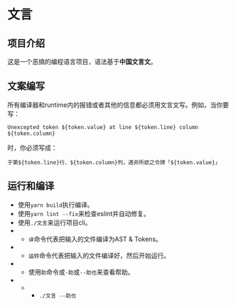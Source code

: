 # 文言

## 项目介绍

这是一个恶搞的编程语言项目，语法基于**中国文言文**。

## 文案编写

所有编译器和runtime内的报错或者其他的信息都必须用文言文写。例如，当你要写：

```plain
Unexcepted token ${token.value} at line ${token.line} column ${token.column}
```

时，你必须写成：

```plain
于第${token.line}行、${token.column}列，遇非所欲之令牌「${token.value}」
```

## 运行和编译

- 使用`yarn build`执行编译。
- 使用`yarn lint --fix`来检查eslint并自动修复。
- 使用`./文言`来运行项目cli。
- - `译`命令代表把输入的文件编译为AST & Tokens。
- - `运转`命令代表把输入的文件编译好，然后开始运行。
- - 使用`助`命令或`-助`或`--助也`来查看帮助。
- - - `./文言 --助也`
